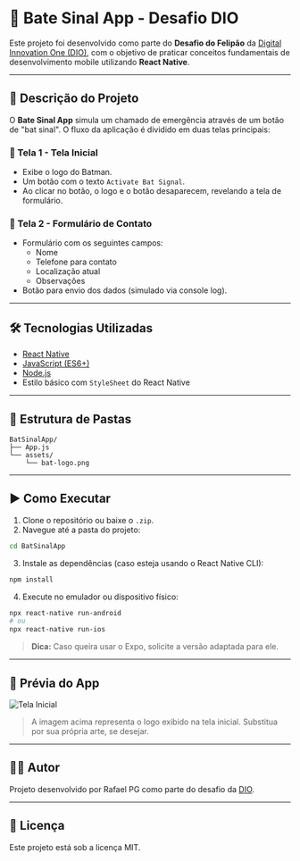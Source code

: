 # 🚨 Bate Sinal App - Desafio DIO

Este projeto foi desenvolvido como parte do **Desafio do Felipão** da [Digital Innovation One (DIO)](https://www.dio.me/), com o objetivo de praticar conceitos fundamentais de desenvolvimento mobile utilizando **React Native**.

---

## 📱 Descrição do Projeto

O **Bate Sinal App** simula um chamado de emergência através de um botão de "bat sinal". O fluxo da aplicação é dividido em duas telas principais:

### 🔹 Tela 1 - Tela Inicial
- Exibe o logo do Batman.
- Um botão com o texto `Activate Bat Signal`.
- Ao clicar no botão, o logo e o botão desaparecem, revelando a tela de formulário.

### 🔹 Tela 2 - Formulário de Contato
- Formulário com os seguintes campos:
  - Nome
  - Telefone para contato
  - Localização atual
  - Observações
- Botão para envio dos dados (simulado via console log).

---

## 🛠️ Tecnologias Utilizadas

- [React Native](https://reactnative.dev/)
- [JavaScript (ES6+)](https://developer.mozilla.org/pt-BR/docs/Web/JavaScript)
- [Node.js](https://nodejs.org/)
- Estilo básico com `StyleSheet` do React Native

---

## 📂 Estrutura de Pastas

```
BatSinalApp/
├── App.js
└── assets/
    └── bat-logo.png
```

---

## ▶️ Como Executar

1. Clone o repositório ou baixe o `.zip`.
2. Navegue até a pasta do projeto:

```bash
cd BatSinalApp
```

3. Instale as dependências (caso esteja usando o React Native CLI):

```bash
npm install
```

4. Execute no emulador ou dispositivo físico:

```bash
npx react-native run-android
# ou
npx react-native run-ios
```

> **Dica:** Caso queira usar o Expo, solicite a versão adaptada para ele.

---

## 📸 Prévia do App

![Tela Inicial](./assets/bat-logo.png)

> A imagem acima representa o logo exibido na tela inicial. Substitua por sua própria arte, se desejar.

---

## 👨‍💻 Autor

Projeto desenvolvido por Rafael PG como parte do desafio da [DIO](https://www.dio.me/).

---

## 📜 Licença

Este projeto está sob a licença MIT.
